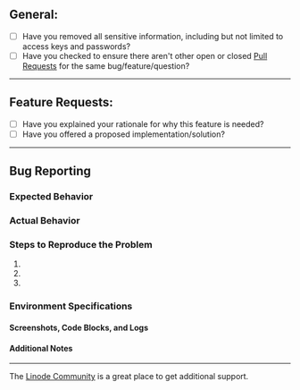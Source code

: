 ## General:

* [ ] Have you removed all sensitive information, including but not limited to access keys and passwords?
* [ ] Have you checked to ensure there aren't other open or closed [Pull Requests](../../pulls) for the same bug/feature/question?

----

## Feature Requests:
* [ ] Have you explained your rationale for why this feature is needed? 
* [ ] Have you offered a proposed implementation/solution? 

----

## Bug Reporting

### Expected Behavior

### Actual Behavior

### Steps to Reproduce the Problem

  1.
  1.
  1.

### Environment Specifications

#### Screenshots, Code Blocks, and Logs

#### Additional Notes

----

The [Linode Community](https://www.linode.com/community/questions/) is a great place to get additional support.